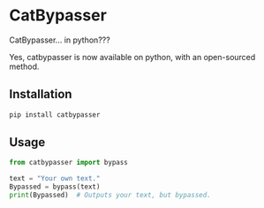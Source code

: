 # CatBypasser

CatBypasser... in python???

Yes, catbypasser is now available on python, with an open-sourced method.

## Installation

```bash
pip install catbypasser
```

## Usage

```python
from catbypasser import bypass

text = "Your own text."
Bypassed = bypass(text)
print(Bypassed)  # Outputs your text, but bypassed.
```
